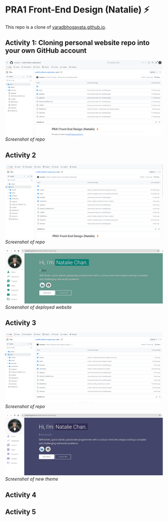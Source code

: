 # PRA1 Front-End Design (Natalie) ⚡️

This repo is a clone of [varadbhogayata.github.io](https://github.com/varadbhogayata/varadbhogayata.github.io).

## Activity 1: Cloning personal website repo into your own GitHub account

![Activity1](./screenshots/activity1.png)
_Screenshot of repo_

## Activity 2

![Activity2a](./screenshots/activity2a.png)
_Screenshot of repo_

![Activity2b](./screenshots/activity2b.png)
_Screenshot of deployed website_

## Activity 3

![Activity3a](./screenshots/activity3a.png)
_Screenshot of repo_

![Activity3b](./screenshots/activity3b.png)
_Screenshot of new theme_

## Activity 4

## Activity 5
